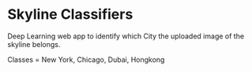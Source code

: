 # Skyline Classifiers

Deep Learning web app to identify which City the uploaded image of the skyline belongs.

Classes = New York, Chicago, Dubai, Hongkong

